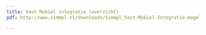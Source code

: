 ```yaml
---
title: Vast Mobiel integratie (overzicht)
pdf: http://www.simmpl.nl/downloads/Simmpl_Vast-Mobiel-Integratie-mogelijkheden.pdf

---
```

